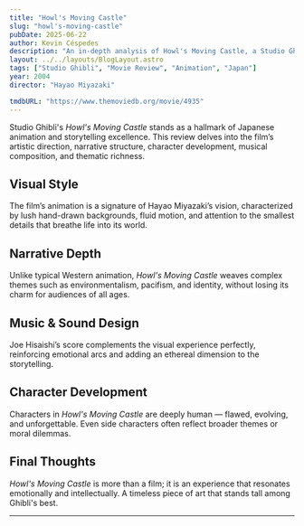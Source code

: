 ```yaml
---
title: "Howl's Moving Castle"
slug: "howl's-moving-castle"
pubDate: 2025-06-22
author: Kevin Céspedes
description: "An in-depth analysis of Howl's Moving Castle, a Studio Ghibli masterpiece."
layout: ../../layouts/BlogLayout.astro
tags: ["Studio Ghibli", "Movie Review", "Animation", "Japan"]
year: 2004
director: "Hayao Miyazaki"

tmdbURL: "https://www.themoviedb.org/movie/4935"
---
```

Studio Ghibli's *Howl's Moving Castle* stands as a hallmark of Japanese animation and storytelling excellence. This review delves into the film’s artistic direction, narrative structure, character development, musical composition, and thematic richness.

## Visual Style

The film’s animation is a signature of Hayao Miyazaki’s vision, characterized by lush hand-drawn backgrounds, fluid motion, and attention to the smallest details that breathe life into its world.

## Narrative Depth

Unlike typical Western animation, *Howl's Moving Castle* weaves complex themes such as environmentalism, pacifism, and identity, without losing its charm for audiences of all ages.

## Music & Sound Design

Joe Hisaishi’s score complements the visual experience perfectly, reinforcing emotional arcs and adding an ethereal dimension to the storytelling.

## Character Development

Characters in *Howl's Moving Castle* are deeply human — flawed, evolving, and unforgettable. Even side characters often reflect broader themes or moral dilemmas.

## Final Thoughts

*Howl's Moving Castle* is more than a film; it is an experience that resonates emotionally and intellectually. A timeless piece of art that stands tall among Ghibli's best.

---
